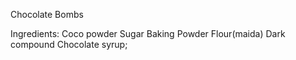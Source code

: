  Chocolate Bombs
 
 Ingredients:
 Coco powder
 Sugar
 Baking Powder
 Flour(maida)
 Dark compound
 Chocolate syrup;


